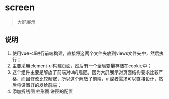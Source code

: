 # screen
> 大屏展示
## 说明
1. 使用vue-cli进行前端构建，直接将这两个文件夹放到views文件夹中，然后执行；
2. 主要采用element-ui构建页面，然后有一个全局变量存储在cookie中；
3. 这个组件主要是解放了前端对ui的规范，因为大屏展示对页面结构要求比较严格，而且修改比较频繁，所以这个解放了前端，ui或者需求可以直接设计，然后将设置好的发给前端；
4. 添加折线图 柱形图 饼图的配置